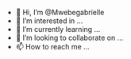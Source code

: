 - 👋 Hi, I’m @Mwebegabrielle
- 👀 I’m interested in ...
- 🌱 I’m currently learning ...
- 💞️ I’m looking to collaborate on ...
- 📫 How to reach me ...

<!---
Mwebegabrielle/Mwebegabrielle is a ✨ special ✨ repository because its `README.md` (this file) appears on your GitHub profile.
You can click the Preview link to take a look at your changes.
--->
